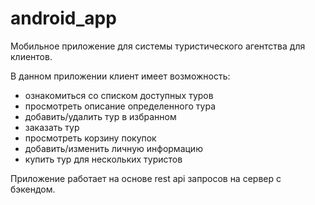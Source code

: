 # android_app
Мобильное приложение для системы туристического агентства для клиентов. 

В данном приложении клиент имеет возможность:
* ознакомиться со списком доступных туров 
* просмотреть описание определенного тура
* добавить/удалить тур в избранном
* заказать тур
* просмотреть корзину покупок
* добавить/изменить личную информацию
* купить тур для нескольких туристов

Приложение работает на основе rest api запросов на сервер с бэкендом.